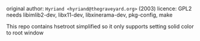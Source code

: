 original author: `Hyriand <hyriand@thegraveyard.org>` (2003)
licence: GPL2
needs libimlib2-dev, libx11-dev, libxinerama-dev, pkg-config, make

This repo contains hsetroot simplified so it only supports setting solid color to root window
